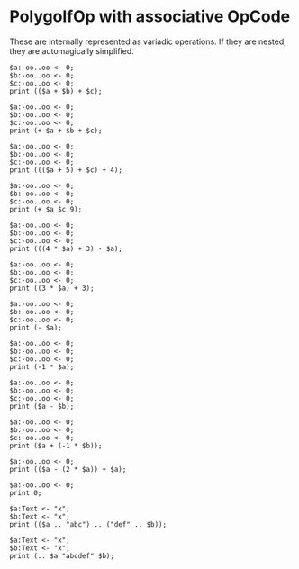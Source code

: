 # PolygolfOp with associative OpCode

These are internally represented as variadic operations. If they are nested, they are automagically simplified.

```polygolf
$a:-oo..oo <- 0;
$b:-oo..oo <- 0;
$c:-oo..oo <- 0;
print (($a + $b) + $c);
```

```polygolf nogolf
$a:-oo..oo <- 0;
$b:-oo..oo <- 0;
$c:-oo..oo <- 0;
print (+ $a + $b + $c);
```

```polygolf
$a:-oo..oo <- 0;
$b:-oo..oo <- 0;
$c:-oo..oo <- 0;
print ((($a + 5) + $c) + 4);
```

```polygolf nogolf
$a:-oo..oo <- 0;
$b:-oo..oo <- 0;
$c:-oo..oo <- 0;
print (+ $a $c 9);
```

```polygolf
$a:-oo..oo <- 0;
$b:-oo..oo <- 0;
$c:-oo..oo <- 0;
print (((4 * $a) + 3) - $a);
```

```polygolf nogolf
$a:-oo..oo <- 0;
$b:-oo..oo <- 0;
$c:-oo..oo <- 0;
print ((3 * $a) + 3);
```

```polygolf
$a:-oo..oo <- 0;
$b:-oo..oo <- 0;
$c:-oo..oo <- 0;
print (- $a);
```

```polygolf nogolf
$a:-oo..oo <- 0;
$b:-oo..oo <- 0;
$c:-oo..oo <- 0;
print (-1 * $a);
```

```polygolf
$a:-oo..oo <- 0;
$b:-oo..oo <- 0;
$c:-oo..oo <- 0;
print ($a - $b);
```

```polygolf nogolf
$a:-oo..oo <- 0;
$b:-oo..oo <- 0;
$c:-oo..oo <- 0;
print ($a + (-1 * $b));
```

```polygolf
$a:-oo..oo <- 0;
print (($a - (2 * $a)) + $a);
```

```polygolf nogolf
$a:-oo..oo <- 0;
print 0;
```

```polygolf
$a:Text <- "x";
$b:Text <- "x";
print (($a .. "abc") .. ("def" .. $b));
```

```polygolf nogolf
$a:Text <- "x";
$b:Text <- "x";
print (.. $a "abcdef" $b);
```
